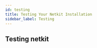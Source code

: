```yaml
---
id: testing
title: Testing Your Netkit Installation
sidebar_label: Testing
---
```


## Testing netkit
